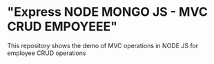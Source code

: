 # "Express NODE MONGO JS - MVC CRUD EMPOYEEE"

 

This repository shows the demo of MVC operations in NODE JS for employee CRUD operations 
